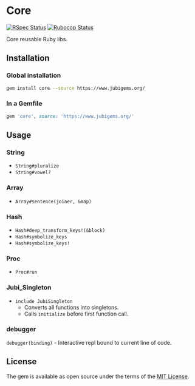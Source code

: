 # Core

[![RSpec Status](https://github.com/jubishop/core/workflows/RSpec/badge.svg)](https://github.com/jubishop/core/actions)  [![Rubocop Status](https://github.com/jubishop/core/workflows/Rubocop/badge.svg)](https://github.com/jubishop/core/actions)

Core reusable Ruby libs.

## Installation

### Global installation

```zsh
gem install core --source https://www.jubigems.org/
```

### In a Gemfile

```ruby
gem 'core', source: 'https://www.jubigems.org/'
```

## Usage

### String

- `String#pluralize`
- `String#vowel?`

### Array

- `Array#sentence(joiner, &map)`

### Hash

- `Hash#deep_transform_keys!(&block)`
- `Hash#symbolize_keys`
- `Hash#symbolize_keys!`

### Proc

- `Proc#run`

### Jubi_Singleton

- `include JubiSingleton`
  - Converts all functions into singletons.
  - Calls `initialize` before first function call.

### debugger

`debugger(binding)` - Interactive repl bound to current line of code.

## License

The gem is available as open source under the terms of the [MIT License](https://opensource.org/licenses/MIT).
